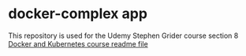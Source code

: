 # docker-complex app
This repository is used for the Udemy Stephen Grider course section 8
[Docker and Kubernetes course readme file](https://github.com/samuelsalomonv/docker-course-1/blob/50ffd15fdbee942c01099e2f8dc288c8e43aadc0/01-docker-and-kubernates/README.md)

